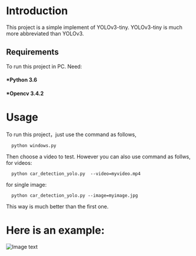 # Introduction
This project is a simple implement of YOLOv3-tiny. YOLOv3-tiny is much more abbreviated than YOLOv3.  
## Requirements 
To run this project in PC. Need:  
  #### *Python 3.6  
  #### *Opencv 3.4.2 
# Usage   
To run this project，just use the command as follows,

      python windows.py
Then choose a video to test. 
However you can also use command as follws,  
for videos:
      
      python car_detection_yolo.py  --video=myvideo.mp4
for single image:  

      python car_detection_yolo.py --image=myimage.jpg 
This way is much better than the first one.
# Here is an example:  
![Image text](https://github.com/BigLazyPig/Car-Detector-YOLOv3-tiny/blob/master/image/1.jpg)

